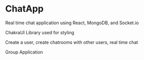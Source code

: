 # ChatApp

Real time chat application using React, MongoDB, and Socket.io

ChakraUI Library used for styling

Create a user, create chatrooms with other users, real time chat

Group Application
